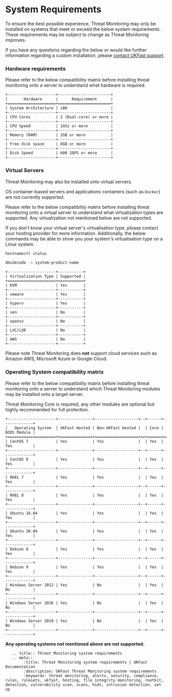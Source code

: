 # System Requirements

To ensure the best possible experience, Threat Monitoring may only be installed on systems that meet or exceed the below system requirements. These requirements may be subject to change as Threat Monitoring improves.

If you have any questions regarding the below or would like further information regarding a custom installation, please [contact UKFast support](https://my.ukfast.co.uk/pss/create).

### Hardware requirements

Please refer to the below compatibility matrix before installing threat monitoring onto a server to understand what hardware is required.

```eval_rst
+---------------------+-----------------------+
|       Hardware      |      Requirement      |
+=====================+=======================+
| System Architecture | x86                   |
+---------------------+-----------------------+
| CPU Cores           | 2 (Dual-core) or more |
+---------------------+-----------------------+
| CPU Speed           | 1Ghz or more          |
+---------------------+-----------------------+
| Memory (RAM)        | 2GB or more           |
+---------------------+-----------------------+
| Free disk space     | 8GB or more           |
+---------------------+-----------------------+
| Disk Speed          | 600 IOPS or more      |
+---------------------+-----------------------+
```

### Virtual Servers

Threat Monitoring may also be installed onto virtual servers.

OS container-based servers and applications containers (such as `Docker`) are not currently supported.

Please refer to the below compatibility matrix before installing threat monitoring onto a virtual server to understand what virtualization types are supported. Any virtualization not mentioned below are not supported.

If you don't know your virtual server's virtualisation type, please contact your hosting provider for more information. Additionally, the below commands may be able to show you your system's virtualisation type on a Linux system.

```bash
hostnamectl status
```

```bash
dmidecode -s system-product-name
```

```eval_rst
+---------------------+-----------+
| Virtualization Type | Supported |
+=====================+===========+
| KVM                 | Yes       |
+---------------------+-----------+
| vmware              | Yes       |
+---------------------+-----------+
| hyperv              | Yes       |
+---------------------+-----------+
| xen                 | No        |
+---------------------+-----------+
| openvz              | No        |
+---------------------+-----------+
| LXC/LXD             | No        |
+---------------------+-----------+
| AWS                 | No        |
+---------------------+-----------+
```

Please note Threat Monitoring does **not** support cloud services such as Amazon AWS, Microsoft Azure or Google Cloud.

### Operating System compatibility matrix

Please refer to the below compatibility matrix before installing threat monitoring onto a server to understand which Threat Monitoring modules may be installed onto a target server.

Threat Monitoring Core is required, any other modules are optional but highly recommended for full protection.

```eval_rst
+---------------------+---------------+-------------------+--+------+-------------+
|   Operating System  | UKFast Hosted | Non-UKFast Hosted |  | Core | NIDS Module |
+=====================+===============+===================+==+======+=============+
| CentOS 7            | Yes           | Yes               |  | Yes  | Yes         |
+---------------------+---------------+-------------------+--+------+-------------+
| CentOS 8            | Yes           | Yes               |  | Yes  | Yes         |
+---------------------+---------------+-------------------+--+------+-------------+
| RHEL 7              | Yes           | Yes               |  | Yes  | Yes         |
+---------------------+---------------+-------------------+--+------+-------------+
| RHEL 8              | Yes           | Yes               |  | Yes  | Yes         |
+---------------------+---------------+-------------------+--+------+-------------+
| Ubuntu 18.04        | Yes           | Yes               |  | Yes  | Yes         |
+---------------------+---------------+-------------------+--+------+-------------+
| Ubuntu 20.04        | Yes           | Yes               |  | Yes  | Yes         |
+---------------------+---------------+-------------------+--+------+-------------+
| Debian 8            | Yes           | Yes               |  | Yes  | Yes         |
+---------------------+---------------+-------------------+--+------+-------------+
| Debian 9            | Yes           | Yes               |  | Yes  | Yes         |
+---------------------+---------------+-------------------+--+------+-------------+
| Windows Server 2012 | Yes           | No                |  | Yes  | No          |
+---------------------+---------------+-------------------+--+------+-------------+
| Windows Server 2016 | Yes           | No                |  | Yes  | No          |
+---------------------+---------------+-------------------+--+------+-------------+
| Windows Server 2019 | Yes           | No                |  | Yes  | No          |
+---------------------+---------------+-------------------+--+------+-------------+
```

**Any operating systems not mentioned above are not supported.**


```eval_rst
   .. title:: Threat Monitoring system requirements
   .. meta::
        :title: Threat Monitoring system requirements | UKFast Documentation
        :description: UKFast Threat Monitoring system requirements
        :keywords: threat monitoring, alerts, security, compliance, rules, rulesets, ukfast, hosting, file integrity monitoring, rootkit, detection, vulnerability scan, scans, hids, intrusion detection, set up
```

